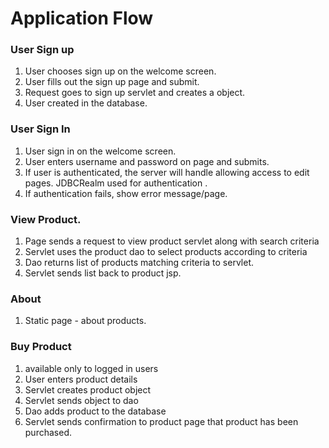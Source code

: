 # Application Flow


### User Sign up

1. User chooses sign up on the welcome screen.
1. User fills out the sign up page and submit.
1. Request goes to sign up servlet and creates a object.
1.  User created in the database.

### User Sign In

1. User  sign in on the welcome screen.
1. User enters username and password on page and submits.
1. If user is authenticated, the server will handle allowing access to edit
   pages.  JDBCRealm used for authentication .
1. If authentication fails, show error message/page.

### View Product.

1. Page sends a request to view product servlet along with search criteria
1. Servlet uses the product dao to select products according to criteria
1. Dao returns list of products matching criteria to servlet.
1. Servlet sends list back to product  jsp.


### About

1. Static page - about products.


### Buy Product
1. available only to logged in users
1. User enters product  details
1. Servlet creates product  object
1. Servlet sends object to dao
1. Dao adds product to the database
1. Servlet sends confirmation to product page that product has been purchased.




